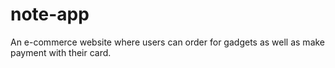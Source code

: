 # note-app
An e-commerce website where users can order for gadgets as well as make payment with their card.
